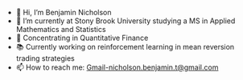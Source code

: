 - 👋 Hi, I’m Benjamin Nicholson
- 👀 I’m currently at Stony Brook University studying a MS in Applied Mathematics and Statistics
- 🌱 Concentrating in Quantitative Finance 
- 📚 Currently working on reinforcement learning in mean reversion trading strategies
- 📫 How to reach me: Gmail-nicholson.benjamin.t@gmail.com

<!---
bennicholson2/bennicholson2 is a ✨ special ✨ repository because its `README.md` (this file) appears on your GitHub profile.
You can click the Preview link to take a look at your changes.
--->
